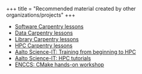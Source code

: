 +++
title = "Recommended material created by other organizations/projects"
+++

- [Software Carpentry lessons](https://software-carpentry.org/lessons/)
- [Data Carpentry lessons](https://datacarpentry.org/lessons/)
- [Library Carpentry lessons](https://librarycarpentry.org)
- [HPC Carpentry lessons](https://hpc-carpentry.github.io)
- [Aalto Science-IT: Training from beginning to HPC](https://scicomp.aalto.fi/training/)
- [Aalto Science-IT: HPC tutorials](https://scicomp.aalto.fi/training/#c-high-performance-computing)
- [ENCCS: CMake hands-on workshop](https://enccs.github.io/cmake-workshop/)
